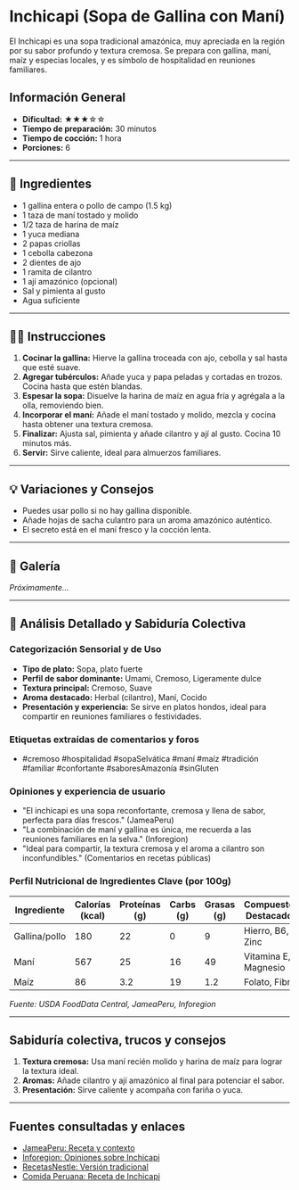 # Inchicapi (Sopa de Gallina con Maní)

El Inchicapi es una sopa tradicional amazónica, muy apreciada en la región por su sabor profundo y textura cremosa. Se prepara con gallina, maní, maíz y especias locales, y es símbolo de hospitalidad en reuniones familiares.

## Información General

* **Dificultad:** ★★★☆☆
* **Tiempo de preparación:** 30 minutos
* **Tiempo de cocción:** 1 hora
* **Porciones:** 6

---

## 📝 Ingredientes

- 1 gallina entera o pollo de campo (1.5 kg)
- 1 taza de maní tostado y molido
- 1/2 taza de harina de maíz
- 1 yuca mediana
- 2 papas criollas
- 1 cebolla cabezona
- 2 dientes de ajo
- 1 ramita de cilantro
- 1 ají amazónico (opcional)
- Sal y pimienta al gusto
- Agua suficiente

---

## 👨‍🍳 Instrucciones

1. **Cocinar la gallina:** Hierve la gallina troceada con ajo, cebolla y sal hasta que esté suave.
2. **Agregar tubérculos:** Añade yuca y papa peladas y cortadas en trozos. Cocina hasta que estén blandas.
3. **Espesar la sopa:** Disuelve la harina de maíz en agua fría y agrégala a la olla, removiendo bien.
4. **Incorporar el maní:** Añade el maní tostado y molido, mezcla y cocina hasta obtener una textura cremosa.
5. **Finalizar:** Ajusta sal, pimienta y añade cilantro y ají al gusto. Cocina 10 minutos más.
6. **Servir:** Sirve caliente, ideal para almuerzos familiares.

---

## 💡 Variaciones y Consejos

* Puedes usar pollo si no hay gallina disponible.
* Añade hojas de sacha culantro para un aroma amazónico auténtico.
* El secreto está en el maní fresco y la cocción lenta.

---

## 📸 Galería

*Próximamente...*

---

## 🔬 Análisis Detallado y Sabiduría Colectiva

### Categorización Sensorial y de Uso

- **Tipo de plato:** Sopa, plato fuerte
- **Perfil de sabor dominante:** Umami, Cremoso, Ligeramente dulce
- **Textura principal:** Cremoso, Suave
- **Aroma destacado:** Herbal (cilantro), Maní, Cocido
- **Presentación y experiencia:** Se sirve en platos hondos, ideal para compartir en reuniones familiares o festividades.

### Etiquetas extraídas de comentarios y foros

- #cremoso #hospitalidad #sopaSelvática #maní #maíz #tradición #familiar #confortante #saboresAmazonía #sinGluten

### Opiniones y experiencia de usuario

- "El inchicapi es una sopa reconfortante, cremosa y llena de sabor, perfecta para días frescos." (JameaPeru)
- "La combinación de maní y gallina es única, me recuerda a las reuniones familiares en la selva." (Inforegion)
- "Ideal para compartir, la textura cremosa y el aroma a cilantro son inconfundibles." (Comentarios en recetas públicas)

### Perfil Nutricional de Ingredientes Clave (por 100g)

| Ingrediente      | Calorías (kcal) | Proteínas (g) | Carbs (g) | Grasas (g) | Compuestos Destacados |
|------------------|-----------------|--------------|-----------|------------|----------------------|
| Gallina/pollo    | 180             | 22           | 0         | 9          | Hierro, B6, Zinc     |
| Maní             | 567             | 25           | 16        | 49         | Vitamina E, Magnesio |
| Maíz             | 86              | 3.2          | 19        | 1.2        | Folato, Fibra        |

*Fuente: USDA FoodData Central, JameaPeru, Inforegion*

---

## Sabiduría colectiva, trucos y consejos

1. **Textura cremosa:** Usa maní recién molido y harina de maíz para lograr la textura ideal.
2. **Aromas:** Añade cilantro y ají amazónico al final para potenciar el sabor.
3. **Presentación:** Sirve caliente y acompaña con fariña o yuca.

---

## Fuentes consultadas y enlaces

- [JameaPeru: Receta y contexto](https://jameaperu.com/recetas/sopas/inchicapi-de-gallina/)
- [Inforegion: Opiniones sobre Inchicapi](https://inforegion.pe/inchicapi-un-caldo-amazonico-ideal-para-calentarnos-en-invierno/)
- [RecetasNestle: Versión tradicional](https://www.recetasnestle.com.pe/recetas/inchicapi-de-gallina)
- [Comida Peruana: Receta de Inchicapi](https://www.comida-peruana.com/recetas/sopas/inchicapi)
